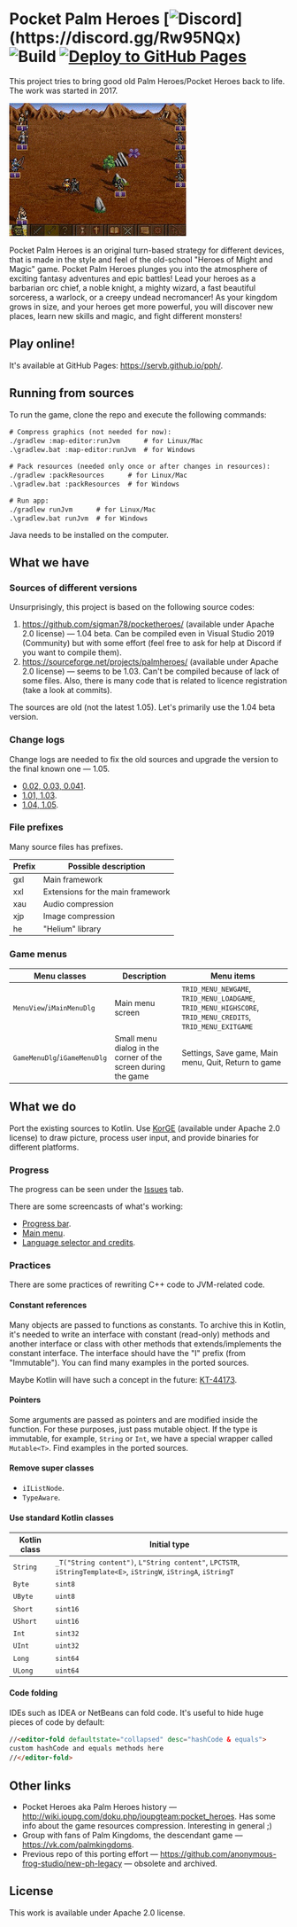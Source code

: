 # Pocket Palm Heroes [![Discord](https://img.shields.io/discord/563755662866251786.svg?label=Join%20PPH%20on%20Discord!)](https://discord.gg/Rw95NQx) ![Build](https://github.com/SerVB/pph/workflows/Build/badge.svg) [![Deploy to GitHub Pages](https://github.com/SerVB/pph/actions/workflows/gh-pages.yml/badge.svg)](https://servb.github.io/pph/)

This project tries to bring good old Palm Heroes/Pocket Heroes back to life. The work was started in 2017.

![Screenshots image](pictures/good-old-gif.gif)

Pocket Palm Heroes is an original turn-based strategy for different devices, that is made in the style and feel of the
old-school "Heroes of Might and Magic" game. Pocket Palm Heroes plunges you into the atmosphere of exciting fantasy
adventures and epic battles! Lead your heroes as a barbarian orc chief, a noble knight, a mighty wizard, a fast
beautiful sorceress, a warlock, or a creepy undead necromancer! As your kingdom grows in size, and your heroes get more
powerful, you will discover new places, learn new skills and magic, and fight different monsters!

## Play online!

It's available at GitHub Pages: <https://servb.github.io/pph/>.

## Running from sources

To run the game, clone the repo and execute the following commands:

```shell
# Compress graphics (not needed for now):
./gradlew :map-editor:runJvm      # for Linux/Mac
.\gradlew.bat :map-editor:runJvm  # for Windows
```

```shell
# Pack resources (needed only once or after changes in resources):
./gradlew :packResources      # for Linux/Mac
.\gradlew.bat :packResources  # for Windows
```

```shell
# Run app:
./gradlew runJvm      # for Linux/Mac
.\gradlew.bat runJvm  # for Windows
```

Java needs to be installed on the computer.

## What we have

### Sources of different versions

Unsurprisingly, this project is based on the following source codes:

1. <https://github.com/sigman78/pocketheroes/> (available under Apache 2.0 license) &mdash; 1.04 beta. Can be compiled
   even in Visual Studio 2019 (Community) but with some effort (feel free to ask for help at Discord if you want to
   compile them).
1. <https://sourceforge.net/projects/palmheroes/> (available under Apache 2.0 license) &mdash; seems to be 1.03. Can't
   be compiled because of lack of some files. Also, there is many code that is related to licence registration (take a
   look at commits).

The sources are old (not the latest 1.05). Let's primarily use the 1.04 beta version.

### Change logs

Change logs are needed to fix the old sources and upgrade the version to the final known one &mdash; 1.05.

* [0.02, 0.03, 0.041](http://hpc.ru/soft/software.phtml?id=9712).
* [1.01, 1.03](http://hpc.ru/soft/software.phtml?id=18685).
* [1.04, 1.05](https://4pda.ru/forum/index.php?showtopic=104972).

### File prefixes
Many source files has prefixes.

Prefix|Possible description
---|---
gxl|Main framework
xxl|Extensions for the main framework
xau|Audio compression
xjp|Image compression
he|"Helium" library

### Game menus

Menu classes|Description|Menu items
---|---|---
`MenuView`/`iMainMenuDlg`|Main menu screen|`TRID_MENU_NEWGAME`, `TRID_MENU_LOADGAME`, `TRID_MENU_HIGHSCORE`, `TRID_MENU_CREDITS`, `TRID_MENU_EXITGAME`
`GameMenuDlg`/`iGameMenuDlg`|Small menu dialog in the corner of the screen during the game|Settings, Save game, Main menu, Quit, Return to game

## What we do

Port the existing sources to Kotlin. Use [KorGE](https://korge.org/) (available under Apache 2.0 license) to draw
picture, process user input, and provide binaries for different platforms.

### Progress

The progress can be seen under the [Issues](https://github.com/anonymous-frog-studio/pph/issues) tab.

There are some screencasts of what's working:

* [Progress bar](https://youtu.be/gDINi7vj29k).
* [Main menu](https://youtu.be/jZVkJDCNsCQ).
* [Language selector and credits](https://youtu.be/2puY83JPWbw).

### Practices

There are some practices of rewriting C++ code to JVM-related code.

#### Constant references

Many objects are passed to functions as constants. To archive this in Kotlin, it's needed to write an interface with
constant (read-only) methods and another interface or class with other methods that extends/implements the constant
interface. The interface should have the "I" prefix (from "Immutable"). You can find many examples in the ported
sources.

Maybe Kotlin will have such a concept in the future: [KT-44173](https://youtrack.jetbrains.com/issue/KT-44173).

#### Pointers

Some arguments are passed as pointers and are modified inside the function. For these purposes, just pass mutable
object. If the type is immutable, for example, `String` or `Int`, we have a special wrapper called `Mutable<T>`. Find
examples in the ported sources.

#### Remove super classes

* `iIListNode`.
* `TypeAware`.

#### Use standard Kotlin classes

Kotlin class|Initial type
---|---
`String`|`_T("String content")`, `L"String content"`, `LPCTSTR`, `iStringTemplate<E>`, `iStringW`, `iStringA`, `iStringT`
`Byte`|`sint8`
`UByte`|`uint8`
`Short`|`sint16`
`UShort`|`uint16`
`Int`|`sint32`
`UInt`|`uint32`
`Long`|`sint64`
`ULong`|`uint64`

#### Code folding

IDEs such as IDEA or NetBeans can fold code. It's useful to hide huge pieces of code by default:

```html
//<editor-fold defaultstate="collapsed" desc="hashCode & equals">
custom hashCode and equals methods here
//</editor-fold>
``` 

## Other links

* Pocket Heroes aka Palm Heroes history &mdash; <http://wiki.ioupg.com/doku.php/ioupgteam:pocket_heroes>. Has some info
  about the game resources compression. Interesting in general ;)
* Group with fans of Palm Kingdoms, the descendant game &mdash; <https://vk.com/palmkingdoms>.
* Previous repo of this porting effort &mdash; <https://github.com/anonymous-frog-studio/new-ph-legacy> &mdash; obsolete
  and archived.

## License

This work is available under Apache 2.0 license.
